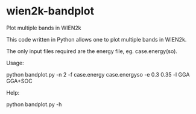 # wien2k-bandplot
Plot multiple bands in WIEN2k

This code written in Python allows one to plot multiple bands in WIEN2k.

The only input files required are the energy file, eg. case.energy(so).

Usage: 

python bandplot.py -n 2 -f case.energy case.energyso -e 0.3 0.35 -l GGA GGA+SOC

Help: 

python bandplot.py -h
